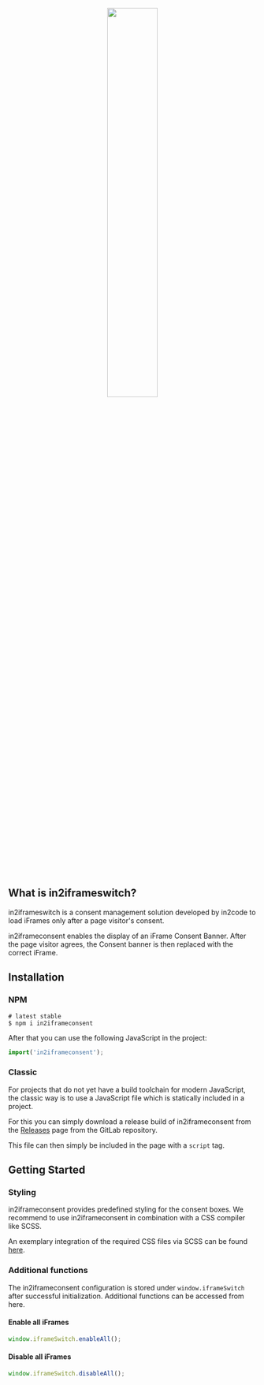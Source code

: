 
<p align="center"><a href="#">
    <img width=45% alt="" src="https://raw.githubusercontent.com/in2code-de/in2iframeconsent/feature/typescript-rewrite/src/assets/images/in2code-logo.png">
</a></p>

## What is in2iframeswitch?

in2iframeswitch is a consent management solution developed by in2code to load iFrames only after a page visitor's consent.

in2iframeconsent enables the display of an iFrame Consent Banner.
After the page visitor agrees, the Consent banner is then replaced with the correct iFrame.

## Installation

### NPM

```shell
# latest stable
$ npm i in2iframeconsent
```

After that you can use the following JavaScript in the project:

```js
import('in2iframeconsent');
```

### Classic

For projects that do not yet have a build toolchain for modern JavaScript, the classic way is to use a JavaScript file
which is statically included in a project.

For this you can simply download a release build of in2iframeconsent from the
[Releases](https://gitlab.in2code.de/in2code-Team/in2cookiemodal/-/releases) page from the GitLab repository.

This file can then simply be included in the page with a `script` tag.

## Getting Started

### Styling
in2iframeconsent provides predefined styling for the consent boxes.
We recommend to use in2iframeconsent in combination with a CSS compiler like SCSS.

An exemplary integration of the required CSS files via SCSS can be found [here]().

### Additional functions

The in2iframeconsent configuration is stored under ```window.iframeSwitch``` after successful initialization.
Additional functions can be accessed from here.

#### Enable all iFrames
```javascript
window.iframeSwitch.enableAll();
```

#### Disable all iFrames
```javascript
window.iframeSwitch.disableAll();
```
